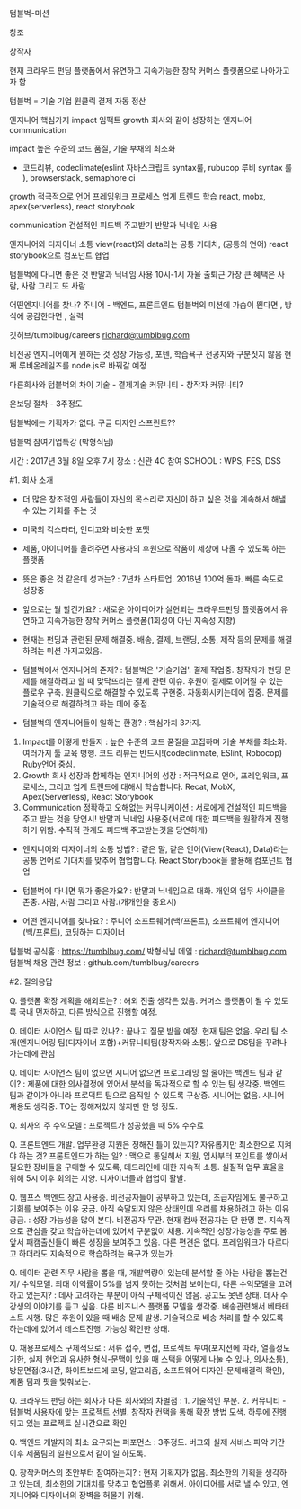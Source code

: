 텀블벅-미션

창조

창작자

현재 크라우드 펀딩 플랫폼에서 유연하고 지속가능한 창작 커머스 플랫폼으로 나아가고자 함

텀블벅 = 기술 기업
원클릭 결제
자동 정산

엔지니어 핵심가지
impact 임팩트
growth 회사와 같이 성장하는 엔지니어
communication 

impact 높은 수준의 코드 품질, 기술 부채의 최소화 
- 코드리뷰, codeclimate(eslint 자바스크립트 syntax룰, rubucop 루비 syntax 룰 ), browserstack, semaphore ci

growth 적극적으로 언어 프레임워크 프로세스 업계 트렌드 학습
react, mobx, apex(serverless), react storybook

communication 건설적인 피드백 주고받기
반말과 닉네임 사용


엔지니어와 디자이너 소통
view(react)와 data라는 공통 기대치, (공통의 언어)
react storybook으로 컴포넌트 협업 

텀블벅에 다니면 좋은 것
반말과 닉네임 사용
10시-1시 자율 출퇴근
가장 큰 혜택은 사람, 사람 그리고 또 사람

어떤엔지니어를 찾나?
주니어 - 백엔드, 프론트엔드
텀블벅의 미션에 가슴이 뛴다면 , 방식에 공감한다면 , 실력

깃허브/tumblbug/careers
richard@tumblbug.com

비전공 엔지니어에게 원하는 것
성장 가능성, 포텐, 학습욕구 
전공자와 구분짓지 않음
현재 루비온레일즈를 node.js로 바꿔갈 예정


다른회사와 텀블벅의 차이
기술 - 결제기술 
커뮤니티 - 창작자 커뮤니티?

온보딩 절차 - 3주정도

텀블벅에는 기획자가 없다.
구글 디자인 스프린트??




텀블벅 참여기업특강 (박형식님)

시간 : 2017년 3월 8일 오후 7시
장소 : 신관 4C
참여 SCHOOL : WPS, FES, DSS


#1. 회사 소개

- 더 많은 창조적인 사람들이 자신의 목소리로 자신이 하고 싶은 것을 계속해서 해낼 수 있는 기회를 주는 것

- 미국의 킥스타터, 인디고와 비슷한 포맷

- 제품, 아이디어를 올려주면 사용자의 후원으로 작품이 세상에 나올 수 있도록 하는 플랫폼

- 뜻은 좋은 것 같은데 성과는?
: 7년차 스타트업. 2016년 100억 돌파. 빠른 속도로 성장중

- 앞으로는 뭘 할건가요?
: 새로운 아이디어가 실현되는 크라우드펀딩 플랫품에서 유연하고 지속가능한 창작 커머스 플랫폼(1회성이 아닌 지속성 지향)

- 현재는 펀딩과 관련된 문제 해결중. 배송, 결제, 브랜딩, 소통, 제작 등의 문제를 해결하려는 미션 가지고있음.

- 텀블벅에서 엔지니어의 존재?
: 텀블벅은 '기술기업'. 결제 작업중. 창작자가 펀딩 문제를 해결하려고 할 때 맞닥뜨리는 결제 관련 이슈. 후원이 결제로 이어질 수 있는 플로우 구축. 원클릭으로 해결할 수 있도록 구현중. 자동화시키는데에 집중. 문제를 기술적으로 해결하려고 하는 데에 중점.

- 텀블벅의 엔지니어들이 일하는 환경?
: 핵심가치 3가지.
1. Impact를 어떻게 만들지
: 높은 수준의 코드 품질을 고집하며 기술 부채를 최소화. 여러가지 툴 교육 병행. 코드 리뷰는 반드시!(codeclinmate, ESlint, Robocop) Ruby언어 중심. 
2. Growth 회사 성장과 함께하는 엔지니어의 성장
: 적극적으로 언어, 프레임워크, 프로세스, 그리고 업계 트랜드에 대해서 학습합니다. Recat, MobX, Apex(Serverless), React Storybook
3. Communication 정확하고 오해없는 커뮤니케이션
: 서로에게 건설적인 피드백을 주고 받는 것을 당연시!
반말과 닉네임 사용중(서로에 대한 피드백을 원활하게 진행하기 위함. 수직적 관계도 피드백 주고받는것을 당연하게)

- 엔지니어와 디자이너의 소통 방법?
: 같은 말, 같은 언어(View(React), Data)라는 공통 언어로 기대치를 맞추어 협업합니다. React Storybook을 활용해 컴포넌트 협업

- 텀블벅에 다니면 뭐가 좋은가요?
: 반말과 닉네임으로 대화. 개인의 업무 사이클을 존중. 사람, 사람 그리고 사람.(개개인을 중요시)

- 어떤 엔지니어를 찾나요?
: 주니어 소프트웨어(백/프론트), 소프트웨어 엔지니어(백/프론트), 코딩하는 디자이너

텀블벅 공식홈 : https://tumblbug.com/
박형식님 메일 : richard@tumblbug.com
텀블벅 채용 관련 정보 : github.com/tumblbug/careers


#2. 질의응답

Q. 플랫폼 확장 계획을 해외로는?
: 해외 진출 생각은 있음. 커머스 플랫폼이 될 수 있도록 국내 먼저하고, 다른 방식으로 진행할 예정.

Q. 데이터 사이언스 팀 따로 있나?
: 끝나고 질문 받을 예정. 현재 팀은 없음. 우리 팀 소개(엔지니어링 팀(디자이너 포함)+커뮤니티팀(창작자와 소통). 앞으로 DS팀을 꾸려나가는데에 관심

Q. 데이터 사이언스 팀이 없으면 시니어 없으면 프로그래밍 할 줄아는 백엔드 팀과 같이?
: 제품에 대한 의사결정에 있어서 분석을 독자적으로 할 수 있는 팀 생각중. 백엔드 팀과 같이가 아니라 프로덕트 팀으로 움직일 수 있도록 구상중. 시니어는 없음. 시니어 채용도 생각중. TO는 정해져있지 않지만 한 명 정도.

Q. 회사의 주 수익모델
: 프로젝트가 성공했을 때 5% 수수료

Q. 프론트엔드 개발. 업무환경 지원은 정해진 틀이 있는지? 자유롭지만 최소한으로 지켜야 하는 것? 프론트엔드가 하는 일?
: 맥으로 통일해서 지원, 입사부터 포인트를 쌓아서 필요한 장비들을 구매할 수 있도록, 데드라인에 대한 지속적 소통. 실질적 업무 효율을 위해 5시 이후 회의는 지양. 디자이너들과 협업이 활발. 

Q. 웹프스 백엔드 장고 사용중. 비전공자들이 공부하고 있는데, 초급자임에도 불구하고 기회를 보여주는 이유 궁금. 아직 숙달되지 않은 상태인데 우리를 채용하려고 하는 이유 궁금. 
: 성장 가능성을 많이 본다. 비전공자 무관. 현재 컴싸 전공자는 단 한명 뿐. 지속적으로 관심을 갖고 학습하는데에 있어서 구분없이 채용. 지속적인 성장가능성을 주로 봄. 앞서 패캠출신들이 빠른 성장을 보여주고 있음. 다른 편견은 없다. 프레임워크가 다르다고 하더라도 지속적으로 학습하려는 욕구가 있는가. 

Q. 데이터 관련 직무 사람을 뽑을 때, 개발역량이 있는데 분석할 줄 아는 사람을 뽑는건지/ 수익모델. 최대 이익률이 5%를 넘지 못하는 것처럼 보이는데, 다른 수익모델을 고려하고 있는지?
: 데사 고려하는 부분이 아직 구체적이진 않음. 공고도 못낸 상태. 데사 수강생의 이야기를 듣고 싶음. 다른 비즈니스 플랫폼 모델을 생각중. 배송관련해서 베타테스트 시행. 많은 후원이 있을 때 배송 문제 발생. 기술적으로 배송 처리를 할 수 있도록 하는데에 있어서 테스트진행. 가능성 확인한 상태. 

Q. 채용프로세스 구체적으로 
: 서류 접수, 면접, 프로젝트 부여(포지션에 따라, 열흘정도 기한, 실제 현업과 유사한 형식-문맥이 있을 때 스택을 어떻게 나눌 수 있나, 의사소통), 방문면접(3시간, 화이트보드에 코딩, 알고리즘, 소프트웨어 디자인-문제해결력 확인), 제품 팀과 핏을 맞춰보는.

Q. 크라우드 펀딩 하는 회사가 다른 회사와의 차별점 
: 1. 기술적인 부분. 
2. 커뮤니티 - 텀블벅 사용자에 맞는 프로젝트 선별. 창작자 컨택을 통해 확장 방법 모색. 
하루에 진행되고 있는 프로젝트 실시간으로 확인

Q. 백엔드 개발자의 최소 요구되는 퍼포먼스
: 3주정도. 버그와 실제 서비스 파악 기간
이후 제품팀의 일원으로서 같이 일 하도록.

Q. 창작커머스의 초안부터 참여하는지?
: 현재 기획자가 없음. 최소한의 기획을 생각하고 있는데, 최소한의 기대치를 맞추고 협업플롯 위해서. 아이디어를 서로 낼 수 있고, 엔지니어와 디자이너의 장벽을 허물기 위해.